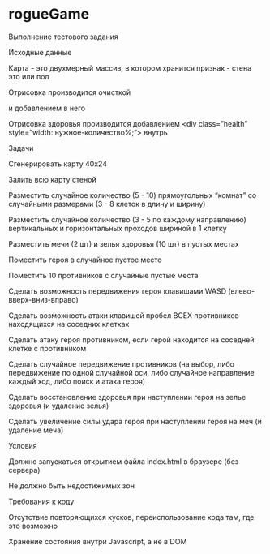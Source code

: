 # rogueGame
Выполнение тестового задания

Исходные данные


Карта - это двухмерный массив, в котором хранится признак - стена это или пол

Отрисовка производится очисткой <div class=”field”></div> и добавлением в него <div class=”tile”></div>

Отрисовка здоровья производится добавлением <div class=”health” style=”width: нужное-количество%;”></div> внутрь <div class=”tile”></div>
 
Задачи


Сгенерировать карту 40x24


Залить всю карту стеной

Разместить случайное количество (5 - 10) прямоугольных “комнат” со случайными размерами (3 - 8 клеток в длину и ширину)

Разместить случайное количество (3 - 5 по каждому направлению) вертикальных и горизонтальных проходов шириной в 1 клетку

Разместить мечи (2 шт) и зелья здоровья (10 шт) в пустых местах

Поместить героя в случайное пустое место

Поместить 10 противников с случайные пустые места

Сделать возможность передвижения героя клавишами WASD (влево-вверх-вниз-вправо)

Сделать возможность атаки клавишей пробел ВСЕХ противников находящихся на соседних клетках

Сделать атаку героя противником, если герой находится на соседней клетке с противником

Сделать случайное передвижение противников (на выбор, либо передвижение по одной случайной оси, либо случайное направление каждый ход, либо поиск и атака героя)

Сделать восстановление здоровья при наступлении героя на зелье здоровья (и удаление зелья)

Сделать увеличение силы удара героя при наступлении героя на меч (и удаление меча)

Условия


Должно запускаться открытием файла index.html в браузере (без сервера)

Не должно быть недостижимых зон


Требования к коду


Отсутствие повторяющихся кусков, переиспользование кода там, где это возможно

Хранение состояния внутри Javascript, а не в DOM

